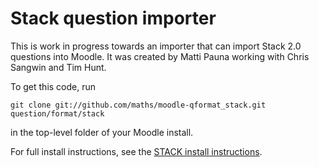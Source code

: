 Stack question importer
=======================

This is work in progress towards an importer that can import Stack 2.0 questions
into Moodle. It was created by Matti Pauna working with Chris Sangwin and Tim Hunt.

To get this code, run

    git clone git://github.com/maths/moodle-qformat_stack.git question/format/stack

in the top-level folder of your Moodle install.

For full install instructions, see the [STACK install instructions](https://github.com/maths/moodle-qtype_stack/blob/master/doc/en/Installation/index.md).
